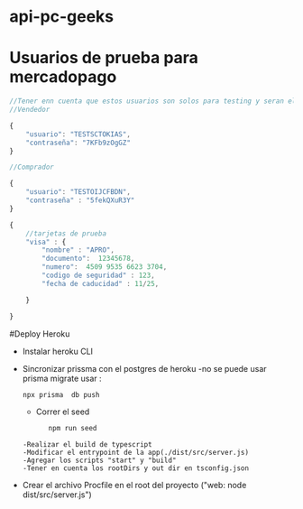 # api-pc-geeks

# Usuarios de prueba para mercadopago

```javascript
//Tener enn cuenta que estos usuarios son solos para testing y seran eliminados si quedan sin uso por 60 dias
//Vendedor

{
    "usuario": "TESTSCTOKIAS",
    "contraseña": "7KFb9zOgGZ"
}

//Comprador

{
    "usuario": "TESTOIJCFBDN",
    "contraseña" : "5fekQXuR3Y"
}

{
    //tarjetas de prueba
    "visa" : {
        "nombre" : "APRO",
        "documento":  12345678,
        "numero":  4509 9535 6623 3704,
        "codigo de seguridad" : 123,
        "fecha de caducidad" : 11/25,

    }

}
```

#Deploy Heroku

- Instalar heroku CLI
- Sincronizar prissma con el postgres de heroku
  -no se puede usar prisma migrate usar :

  ```javascript
  npx prisma  db push
  ```

  - Correr el seed

    ```javascript
       npm run seed
    ```

  ```
  -Realizar el build de typescript
  -Modificar el entrypoint de la app(./dist/src/server.js)
  -Agregar los scripts "start" y "build"
  -Tener en cuenta los rootDirs y out dir en tsconfig.json

  ```

- Crear el archivo Procfile en el root del proyecto ("web: node dist/src/server.js")

